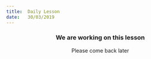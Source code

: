 ```yaml
---
title:  Daily Lesson
date:   30/03/2019
---
```


### <center>We are working on this lesson</center>
<center>Please come back later</center>